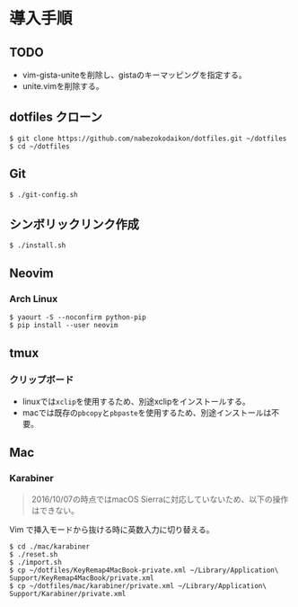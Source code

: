 # 導入手順

## TODO
* vim-gista-uniteを削除し、gistaのキーマッピングを指定する。
* unite.vimを削除する。

## dotfiles クローン
```
$ git clone https://github.com/nabezokodaikon/dotfiles.git ~/dotfiles
$ cd ~/dotfiles
```

## Git
```
$ ./git-config.sh
```

## シンボリックリンク作成
```
$ ./install.sh
```

## Neovim
### Arch Linux
```
$ yaourt -S --noconfirm python-pip 
$ pip install --user neovim
```

## tmux
### クリップボード
* linuxでは`xclip`を使用するため、別途xclipをインストールする。
* macでは既存の`pbcopy`と`pbpaste`を使用するため、別途インストールは不要。

## Mac
### Karabiner
>2016/10/07の時点ではmacOS Sierraに対応していないため、以下の操作はできない。

Vim で挿入モードから抜ける時に英数入力に切り替える。
```
$ cd ./mac/karabiner
$ ./reset.sh
$ ./import.sh
$ cp ~/dotfiles/KeyRemap4MacBook-private.xml ~/Library/Application\ Support/KeyRemap4MacBook/private.xml
$ cp ~/dotfiles/mac/karabiner/private.xml ~/Library/Application\ Support/Karabiner/private.xml
```
